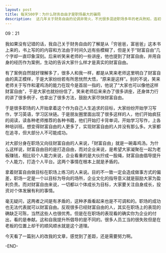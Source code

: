 ```yaml
---
layout: post
title: 每天500字：为什么财务自由才是职场最大的骗局
description:  这几年关于财务自由的论调非常火，不光很多混迹职场多年的老兵熟知，连初入江湖的有些青瓜蛋子说起财务自由都是如数家珍。
---
```


09：21

我如果没有记错的话，我自己关于财务自由的了解是从「穷爸爸，富爸爸」这本书上来的，书上写的的内容和方法由于时间久远有些模糊了，但是关于“财富自由”几个字却一直印象深刻。后来听笑来老师的一些讲座，他也提到了财富自由，并用自身的经历作为案例，生动的告诉大家什么样才是真实的财富自由。

有了案例自然就好理解多了，很多人和我一样，都是从笑来老师这里明白了财富自由的真正模样，于是大家纷纷若有所思恍然大悟，“原来是这样”。别的不说，笑来老师关于写作和灌鸡汤的能力在现今是首屈一指的，他说了“大家也可以像他这样财富自由”，于是大家也就纷纷信了，笑来老师后来来办了很多讲座，还身体力行的讲了很多例子，也拿出了很多方法，鼓励大家尽快财富自由。

于是很多职场的人开始拿着这个作为自己人生追求的目标，大家纷纷开始学习写作，学习英语，学习区块链。于是朋友圈里面出现了很多这样的人，他们开始疯狂的阅读，读各种老师推荐的各种书籍，他们开始打卡背单词，开始学习写作，上各种培训班。想变得财富自由的人更多了，实现财富自由的人并没有那么多。大家都在追寻，但大部分人不可能成功。

对大部分身在职场又向往财富自由的人来说，「财富自由」就是一碗毒鸡汤。为什么这样说，财富自由目的是打造自由，而对企业来说，是希望大家凝聚在一起为老板赚钱，相比较个人能力来说，企业看重的是大伙拧成一股绳，财富自由倡导提升个人能力，打造个人平台。这两个事情在根本上就是矛盾的。

拿着财富自由做目标在职场上练习的人来说。目的不一致一定会造成做事方式的偏差，职场一定是一个以目标为导向的场所，企业文化的指导意义就是鼓励大家为盈利负责。而对财富自由来说，一切都以个体成长为目标，大家要关注自身成长，投资对个体发展有利的事情。

毫无疑问，这两者之间是有矛盾的，这种矛盾看起来也是不可调和的。职场的成功也无法代表就可以财富自由。反观很多已经财富自由的人，其实在职场上的表现的确缺乏可陈，当然这些人也很优秀。但是在在职场的表现看的确实你为企业的付出，看的是奉献。这和自我提升所倡导的是不同的。很多人员工当的很失败但是在老板的位置上却干的顺风顺水就是这个道理。

今天看了一篇别人的改我的文章，感觉到了差距，还是需要努力啊。

-END-